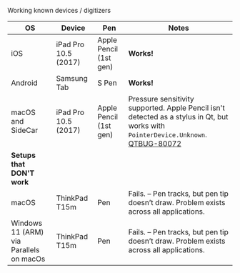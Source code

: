 Working known devices / digitizers

| OS                                        | Device                    | Pen                    | Notes                                                                                                                                                      |
|-------------------------------------------|---------------------------|------------------------|------------------------------------------------------------------------------------------------------------------------------------------------------------|
| iOS                                       | iPad Pro 10.5 (2017)      | Apple Pencil (1st gen) | __Works!__                                                                                                                                                     |
| Android                                   | Samsung Tab               | S Pen                  | __Works!__  
| macOS and SideCar                         | iPad Pro 10.5 (2017)      | Apple Pencil (1st gen) | Pressure sensitivity supported. Apple Pencil isn't detected as a stylus in Qt, but works with `PointerDevice.Unknown`. [QTBUG-80072](https://bugreports.qt.io/browse/QTBUG-80072) |
| __Setups that DON'T work__
| macOS                                     | ThinkPad T15m             | Pen                    | Fails. – Pen tracks, but pen tip doesn’t draw. Problem exists across all applications.                                                              |
| Windows 11 (ARM) via Parallels on macOs   | ThinkPad T15m             | Pen                    | Fails. – Pen tracks, but pen tip doesn’t draw. Problem exists across all applications.                                                              |
